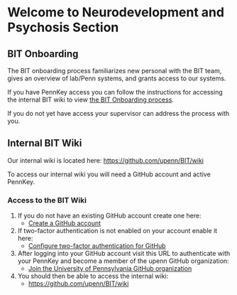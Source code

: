 # Welcome to Neurodevelopment and Psychosis Section 


## BIT Onboarding

The BIT onboarding process familiarizes new personal with the BIT team, gives an overview of lab/Penn systems, and grants access to our systems.

If you have PennKey access you can follow the instructions for accessing the internal BIT wiki to view [the BIT Onboarding process](https://github.com/upenn/BIT/wiki/BIT-Onboarding).

If you do not yet have access your supervisor can address the process with you.

## Internal BIT Wiki

Our internal wiki is located here: https://github.com/upenn/BIT/wiki

To access our internal wiki you will need a GitHub account and active PennKey.

### Access to the BIT Wiki

1. If you do not have an existing GitHub account create one here:
    * [Create a GitHub account](https://github.com/signup)
2. If two-factor authentication is not enabled on your account enable it here:
    * [Configure two-factor authentication for GitHub](https://docs.github.com/en/authentication/securing-your-account-with-two-factor-authentication-2fa/configuring-two-factor-authentication)
3. After logging into your GitHub account visit this URL to authenticate with your PennKey and become a member of the upenn GitHub organization:
    * [Join the University of Pennsylvania GitHub organization](https://github.com/orgs/upenn/sso/sign_up)
4. You should then be able to access the internal wiki:
    * https://github.com/upenn/BIT/wiki
